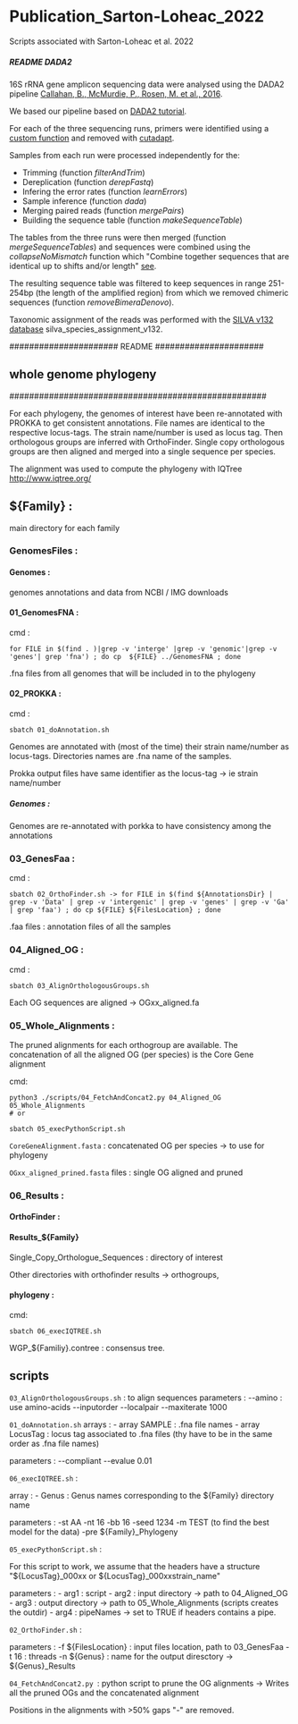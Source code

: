 # Publication_Sarton-Loheac_2022
Scripts associated with Sarton-Loheac et al. 2022

##### README DADA2 #####


16S rRNA gene amplicon sequencing data were analysed using the DADA2 pipeline
[Callahan, B., McMurdie, P., Rosen, M. et al., 2016](https://doi.org/10.1038/nmeth.3869).

We based our pipeline based on [DADA2 tutorial](https://benjjneb.github.io/dada2/tutorial.html).

For each of the three sequencing runs, primers were identified using a
[custom function](https://benjjneb.github.io/dada2/ITS_workflow.html) and removed
with [cutadapt](http://cutadapt.readthedocs.io/en/stable/index.html).

Samples from each run were processed independently for the:
  - Trimming (function *filterAndTrim*)
  - Dereplication (function *derepFastq*)
  - Infering the error rates (function *learnErrors*)
  - Sample inference (function *dada*)
  - Merging paired reads (function *mergePairs*)
  - Building the sequence table (function *makeSequenceTable*)

The tables from the three runs were then merged (function *mergeSequenceTables*) and sequences were combined using the *collapseNoMismatch* function which "Combine together sequences that are identical up to shifts and/or length" [see](https://www.bioconductor.org/packages/3.6/bioc/manuals/dada2/man/dada2.pdf).

The resulting sequence table was filtered to keep sequences in range 251-254bp (the length of the amplified region) from which we removed chimeric sequences (function *removeBimeraDenovo*).

Taxonomic assignment of the reads was performed with the [SILVA v132 database](https://zenodo.org/record/1172783#.Y4TjH-zMKHE)
silva_species_assignment_v132.

###################### README ######################
##              whole genome phylogeny								 
####################################################



For each phylogeny, the genomes of interest have been re-annotated with PROKKA
to get consistent annotations.
File names are identical to the respective locus-tags.
The strain name/number is used as locus tag.
Then orthologous groups are inferred with OrthoFinder. Single copy orthologous
groups are then aligned and merged into a single sequence per species.

The alignment was used to compute the phylogeny with IQTree http://www.iqtree.org/


## ${Family} :

main directory for each family

### GenomesFiles :

#### Genomes :

 genomes annotations and data from NCBI / IMG downloads

#### 01_GenomesFNA :

 cmd :
  ```{bash}
  for FILE in $(find . )|grep -v 'interge' |grep -v 'genomic'|grep -v 'genes'| grep 'fna') ; do cp  ${FILE} ../GenomesFNA ; done 
  ```

 .fna files from all genomes that will be included in to the phylogeny

#### 02_PROKKA :
cmd : 
```{bash}
sbatch 01_doAnnotation.sh
```
Genomes are annotated with (most of the time) their strain name/number as locus-tags. Directories names are .fna name of the samples.

Prokka output files have same identifier as the locus-tag -> ie strain name/number

##### Genomes :

 Genomes are re-annotated with porkka to have consistency among the annotations
 
### 03_GenesFaa :
 cmd :
 ```{bash}
 sbatch 02_OrthoFinder.sh -> for FILE in $(find ${AnnotationsDir} | grep -v 'Data' | grep -v 'intergenic' | grep -v 'genes' | grep -v 'Ga' | grep 'faa') ; do cp ${FILE} ${FilesLocation} ; done
 ```
 .faa files : annotation files of all the samples

### 04_Aligned_OG :
cmd : 
``` {bash}
sbatch 03_AlignOrthologousGroups.sh
 ```
Each OG sequences are aligned -> OGxx_aligned.fa 

### 05_Whole_Alignments :
The pruned alignments for each orthogroup are available. The concatenation of all the aligned OG (per species) is the Core Gene alignment

 cmd:  
 ```{bash}
 python3 ./scripts/04_FetchAndConcat2.py 04_Aligned_OG 05_Whole_Alignments
 # or 
 
 sbatch 05_execPythonScript.sh 
  ```
 `CoreGeneAlignment.fasta` : concatenated OG per species -> to use for phylogeny

 `OGxx_aligned_prined.fasta` files : single OG aligned and pruned

### 06_Results :

#### OrthoFinder :
#### Results_${Family}

Single_Copy_Orthologue_Sequences : directory of interest

 Other directories with orthofinder results -> orthogroups,

####  phylogeny :
 cmd:  
 ```{bash}
 sbatch 06_execIQTREE.sh 
 ```
WGP_${Familiy}.contree : consensus tree.

## scripts

`03_AlignOrthologousGroups.sh` : to align sequences
	 parameters :
		--amino : use amino-acids
		--inputorder
		--localpair
		--maxiterate 1000
		
`01_doAnnotation.sh`
arrays :
	- array SAMPLE : .fna file names
	- array LocusTag : locus tag associated to .fna files (thy have to be in the same order as .fna file names)

 parameters :
		--compliant
		--evalue 0.01

`06_execIQTREE.sh` :

 array :
	- Genus : Genus names corresponding to the ${Family} directory name
	
 parameters :
		-st AA
		-nt 16
		-bb 16
		-seed 1234
		-m TEST (to find the best model for the data)
		-pre ${Family}_Phylogeny

`05_execPythonScript.sh` :
	
  For this script to work, we assume that the headers have a structure  "${LocusTag}_000xx or ${LocusTag}_000xxstrain_name"
	
parameters :
		- arg1 : script
		- arg2 : input directory -> path to 04_Aligned_OG
		- arg3 : output directory -> path to 05_Whole_Alignments (scripts creates the outdir)
		- arg4 : pipeNames -> set to TRUE if headers contains a pipe.

`02_OrthoFinder.sh` :
	
parameters :
		-f ${FilesLocation} : input files location, path to 03_GenesFaa
		-t 16 : threads
		-n ${Genus} : name for the output diresctory -> ${Genus}_Results

`04_FetchAndConcat2.py `:
python script to prune the OG alignments -> Writes all the pruned OGs and the concatenated alignment

Positions in the alignments with >50% gaps "-" are removed.


